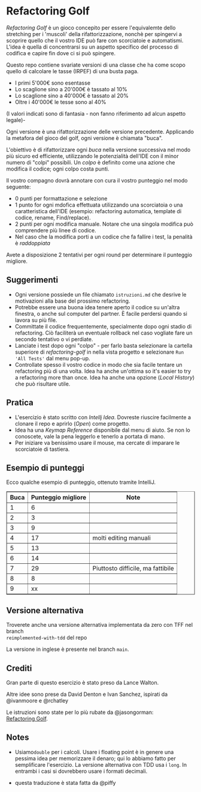 # Refactoring Golf

_Refactoring Golf_ è un gioco concepito per essere l'equivalemte dello stretching
per i 'muscoli' della rifattorizzazione, nonchè per spingervi a scoprire quello che
il vostro IDE può fare con scorciatoie e automatismi. L'idea è quella di concentrarsi
su un aspetto specifico del processo di codifica e capire fin dove ci si può spingere.

Questo repo contiene svariate versioni di una classe che ha come scopo quello di calcolare
le tasse (IRPEF) di una busta paga.

* I primi 5'000€ sono esentasse
* Lo scaglione sino a 20'000€ è tassato al 10%
* Lo scaglione sino a 40'000€ è tassato al 20%
* Oltre i 40'000€ le tesse sono al 40%

(I valori indicati sono di fantasia - non fanno riferimento ad alcun aspetto legale)-

Ogni versione è una rifattorizzazione delle versione precedente. Applicando la metafora del gioco
del golf, ogni versione è chiamata "buca".

L'obiettivo è di rifattorizzare ogni _buca_ nella versione successiva nel modo più sicuro
ed efficiente, utilizzando le potenzialità dell'IDE con il minor numero di "colpi" possibili.
Un _colpo_ è definito come una azione che modifica il codice; ogni colpo costa punti.

Il vostro compagno dovrà annotare con cura il vostro punteggio nel modo seguente:

- 0 punti per formattazione e selezione
- 1 punto for ogni mdofica effettuata utilizzando una scorciatoia o una caratteristica dell'IDE
(esempio: refactoring automatica, template di codice, rename, Find/replace).
- 2 punti per ogni modifica manuale. Notare che una singola modifica può comprendere più linee di codice.
- Nel caso che la modifica porti a un codice che fa fallire i test, la penalità è _raddoppiata_

Avete a disposizione 2 tentativi per ogni round per determinare il punteggio migliore.

## Suggerimenti
- Ogni versione possiede un file chiamato `istruzioni.md` che desrive le motivazioni alla base del prossimo refactoring.
- Potrebbe essere una buona idea tenere aperto il codice su un'altra finestra, o anche sul computer del partner.
È facile perdersi quando si lavora su più file.
- Committate il codice frequentemente, specialmente dopo ogni stadio di refactoring. Ciò faciliterà un eventuale
rollback nel caso vogliate fare un secondo tentativo o vi perdiate.
- Lanciate i test dopo ogni "colpo" - per farlo basta selezionare la cartella superiore di  *refactoring-golf* in
nella vista progetto e selezionare `Run 'All Tests'` dal menu pop-up.
- Controllate spesso il vostro codice in modo che sia facile tentare un refactoring più di una volta. Idea ha anche
un'ottima  so it's easier to try a refactoring more than once. Idea ha anche una opzione (_Local History_) che può risultare utile.

## Pratica
- L'esercizio è stato scritto con _Intellj Idea_. Dovreste riuscire facilmente a clonare il repo e aprirlo
 (_Open_) come progetto.
- Idea ha una _Keymap Reference_ disponibile dal menu di aiuto. Se non lo conoscete, vale la
pena leggerlo e tenerlo a portata di mano.
- Per iniziare va benissimo usare il mouse, ma cercate di imparare le scorciatoie di tastiera.

## Esempio di punteggi
Ecco qualche esempio di punteggio, ottenuto tramite IntelliJ.  

<table border="1">
<tr><th>Buca</th><th>Punteggio migliore</th><th>Note</th></tr>
<tr><td> 1    </td><td> 6          </td><td></td></tr>
<tr><td> 2    </td><td> 3          </td><td></td></tr>
<tr><td> 3    </td><td> 9          </td><td></td></tr>
<tr><td> 4    </td><td> 17         </td><td>molti editing manuali</td></tr>
<tr><td> 5    </td><td> 13         </td><td></td></tr>
<tr><td> 6    </td><td> 14         </td><td></td></tr>
<tr><td> 7    </td><td> 29         </td><td>Piuttosto difficile, ma fattibile</td></tr>       
<tr><td> 8    </td><td> 8          </td><td></td></tr>
<tr><td> 9    </td><td> xx         </td><td></td></tr>
</table>       

## Versione alternativa
Troverete anche una versione alternativa implementata da zero con TFF nel branch  
`reimplemented-with-tdd` del repo

La versione in inglese è presente nel branch `main`.

## Crediti
Gran parte di questo esercizio è stato preso da Lance Walton.

Altre idee sono prese da David Denton e Ivan Sanchez, ispirati da @ivanmoore e @rchatley

Le istruzioni sono state per lo più rubate da @jasongorman:  
<a href="https://github.com/jasongorman/RefactoringGolfJava">Refactoring Golf</a>.


## Notes

- Usiamo`double` per i calcoli. Usare i floating point è in genere una pessima idea per memorizzare il denaro; qui
 lo abbiamo fatto per semplificare l'esercizio. La versione alternativa con TDD usa i `long`.
 In entrambi i casi si dovrebbero usare i formati decimali.

- questa traduzione è stata fatta da @piffy
